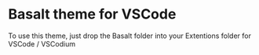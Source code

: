 # Basalt theme for VSCode

To use this theme, just drop the Basalt folder into your Extentions folder for VSCode / VSCodium

